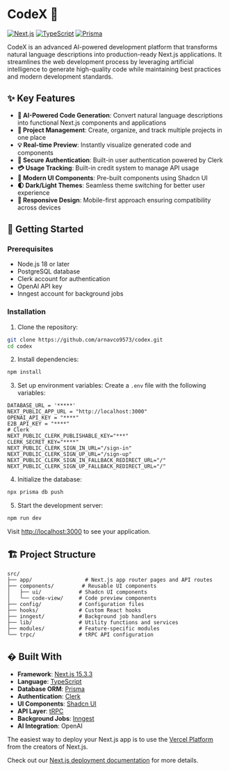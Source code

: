 # CodeX 🚀

[![Next.js](https://img.shields.io/badge/Next.js-15.3.3-black)](https://nextjs.org/)
[![TypeScript](https://img.shields.io/badge/TypeScript-5.2.2-blue)](https://www.typescriptlang.org/)
[![Prisma](https://img.shields.io/badge/Prisma-6.10.1-green)](https://www.prisma.io/)

CodeX is an advanced AI-powered development platform that transforms natural language descriptions into production-ready Next.js applications. It streamlines the web development process by leveraging artificial intelligence to generate high-quality code while maintaining best practices and modern development standards.

## ✨ Key Features

- **🤖 AI-Powered Code Generation**: Convert natural language descriptions into functional Next.js components and applications
- **🎯 Project Management**: Create, organize, and track multiple projects in one place
- **💡 Real-time Preview**: Instantly visualize generated code and components
- **🔐 Secure Authentication**: Built-in user authentication powered by Clerk
- **💳 Usage Tracking**: Built-in credit system to manage API usage
- **🎨 Modern UI Components**: Pre-built components using Shadcn UI
- **🌓 Dark/Light Themes**: Seamless theme switching for better user experience
- **📱 Responsive Design**: Mobile-first approach ensuring compatibility across devices

## 🚀 Getting Started

### Prerequisites

- Node.js 18 or later
- PostgreSQL database
- Clerk account for authentication
- OpenAI API key
- Inngest account for background jobs

### Installation

1. Clone the repository:
```bash
git clone https://github.com/arnavco9573/codex.git
cd codex
```

2. Install dependencies:
```bash
npm install
```

3. Set up environment variables:
Create a `.env` file with the following variables:
```env
DATABASE_URL = '*****'
NEXT_PUBLIC_APP_URL = "http://localhost:3000"
OPENAI_API_KEY = "****"
E2B_API_KEY = "****"
# Clerk
NEXT_PUBLIC_CLERK_PUBLISHABLE_KEY="***"
CLERK_SECRET_KEY="****"
NEXT_PUBLIC_CLERK_SIGN_IN_URL="/sign-in"
NEXT_PUBLIC_CLERK_SIGN_UP_URL="/sign-up"
NEXT_PUBLIC_CLERK_SIGN_IN_FALLBACK_REDIRECT_URL="/"
NEXT_PUBLIC_CLERK_SIGN_UP_FALLBACK_REDIRECT_URL="/"

```

4. Initialize the database:
```bash
npx prisma db push
```

5. Start the development server:
```bash
npm run dev
```

Visit [http://localhost:3000](http://localhost:3000) to see your application.

## 🏗️ Project Structure

```
src/
├── app/                 # Next.js app router pages and API routes
├── components/         # Reusable UI components
│   ├── ui/            # Shadcn UI components
│   └── code-view/     # Code preview components
├── config/            # Configuration files
├── hooks/             # Custom React hooks
├── inngest/           # Background job handlers
├── lib/               # Utility functions and services
├── modules/           # Feature-specific modules
└── trpc/              # tRPC API configuration
```

## �️ Built With

- **Framework**: [Next.js 15.3.3](https://nextjs.org/)
- **Language**: [TypeScript](https://www.typescriptlang.org/)
- **Database ORM**: [Prisma](https://www.prisma.io/)
- **Authentication**: [Clerk](https://clerk.com/)
- **UI Components**: [Shadcn UI](https://ui.shadcn.com/)
- **API Layer**: [tRPC](https://trpc.io/)
- **Background Jobs**: [Inngest](https://www.inngest.com/)
- **AI Integration**: OpenAI


The easiest way to deploy your Next.js app is to use the [Vercel Platform](https://vercel.com/new?utm_medium=default-template&filter=next.js&utm_source=create-next-app&utm_campaign=create-next-app-readme) from the creators of Next.js.

Check out our [Next.js deployment documentation](https://nextjs.org/docs/app/building-your-application/deploying) for more details.
